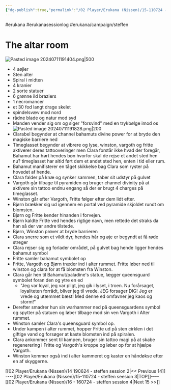 ```yaml
---
{"dg-publish":true,"permalink":"/02 Player/Erukana (Nissen)/15-110724 - steffen seesion 3/"}
---
```


#erukana #erukanasessionlog #erukana/campaign/steffen 

# The altar room 
![Pasted image 20240711191404.png|500](/img/user/10%20Attachments/Pasted%20image%2020240711191404.png)
- 4 søjler 
- Sten alter 
- Spiral i midten 
- 4 kranier 
- 2 sorte statuer 
- 6 grønne ild braziers 
- 1 necromancer 
- et 30 fod langt drage skelet 
- spindelsvæv mod nord 
- rådne blade og natur mod syd 
- Manden vender sig om og siger "forsvind" med en trykbølge imod os
 ![Pasted image 20240711191828.png|200](/img/user/10%20Attachments/Pasted%20image%2020240711191828.png)
 - Clarabel begynder at channel bahamuts divine power for at bryde den magiske barriere ned 
 - Timeglasset begynder at vibrere og lyse, winston, vargoth og fritte aktiverer deres tattooveringer men Clara forstår ikke hvad der foregår, Bahamut har hørt hendes bøn hvorfor skal de rejse et andet sted hen nu? timeglasset har altid ført dem et andet sted hen, enten i tid eller rum. 
 - Bahamut manifisterer en tåget skikkelse bag Clara som ryster på hovedet af hende.
 - Clara falder på knæ og synker sammen, taber sit udstyr på gulvet
 - Vargoth går tilbage til pyramiden og bruger channel divinity på at aktivere sin tattoo endnu engang så der er brugt 4 charges på timeglasset. 
 - Winston går efter Vargoth, Fritte følger efter dem lidt efter.
 - Bjørn brækker sig ud igennem en portal ved pyramide skjoldet rundt om blomsten.
 - Bjørn og Fritte kender hinanden i forvejen.
 - Bjørn kaldte Fritte ved hendes rigtige navn, men rettede det straks da han så der var andre tilstede.
 - Bjørn, Winston prøver at bryde barrieren 
 - Clara snerre som et vildt dyr, hendes hår og øje er begyndt at få røde streger 
 - Clara rejser sig og forlader området, på gulvet bag hende ligger hendes bahamut symbol 
 - Fritte samler bahamut symbolet op
 - Fritte, Vargoth og Bjørn træder ind i alter rummet. Fritte løber ned til winston og clara for at få blomsten fra Winston. 
 - Clara går hen til Bahamut/paladine's statue, lægger queensguard symbolet foran den og ytre en ed 
	 - "Jeg var loyal, jeg var pligt, 
		jeg gik i lyset, i troen.
		Nu forårsaget, loyaliteten forrådt, bliver jeg til vrede.
		JEG forsager DIG! Jeg er vrede og utæmmet bæst!
		Med denne ed omfavner jeg kaos og storm!"
- Derefter smadrer hun sin warhammer ned på queensguardens symbol og spytter på statuen og løber tilbage mod sin ven Vargoth i Alter rummet. 
- Winston samler Clara's queensguard symbol op. 
- Under kampen i alter rummet, hopper Fritte ud på sten cirklen i det giftige vand og forsøger at kaste blomsten ind på spiralen. 
- Clara ankommer sent til kampen, bruger sin tattoo magi på at skabe regenerering i Fritte og Vargoth's kroppe og løber op for at hjælpe Vargoth.
- Winston kommer også ind i alter kammeret og kaster en håndøkse efter en af skyggerne.


[[02 Player/Erukana (Nissen)/14 190624 - steffen session 2\|<< Previous 14]] ----[[02 Player/Erukana (Nissen)/15-110724 - steffen seesion 3\|TOP]]---- [[02 Player/Erukana (Nissen)/16 - 160724 - steffen session 4\|Next 15 >>]]